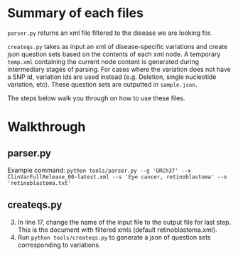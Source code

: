 # Summary of each files

`parser.py` returns an xml file filtered to the disease we are looking for.


`createqs.py` takes as input an xml of disease-specific variations and create json question sets based on the contents of each xml node. A temporary `temp.xml` containing the current node content is generated during intermediary stages of parsing. For cases where the variation does not have a SNP id, variation ids are used instead (e.g. Deletion, single nucleotide variation, etc). These question sets are outputted in `sample.json`.

The steps below walk you through on how to use these files.

# Walkthrough

## parser.py
Example command:
```python tools/parser.py --g 'GRCh37' --x ClinVarFullRelease_00-latest.xml --s 'Eye cancer, retinoblastoma' --o 'retinoblastoma.txt'```

## createqs.py
3. In line 17, change the name of the input file to the output file for last step. This is the document with filtered xmls (default retinoblastoma.xml).
4. Run ```python tools/createqs.py``` to generate a json of question sets corresponding to variations.